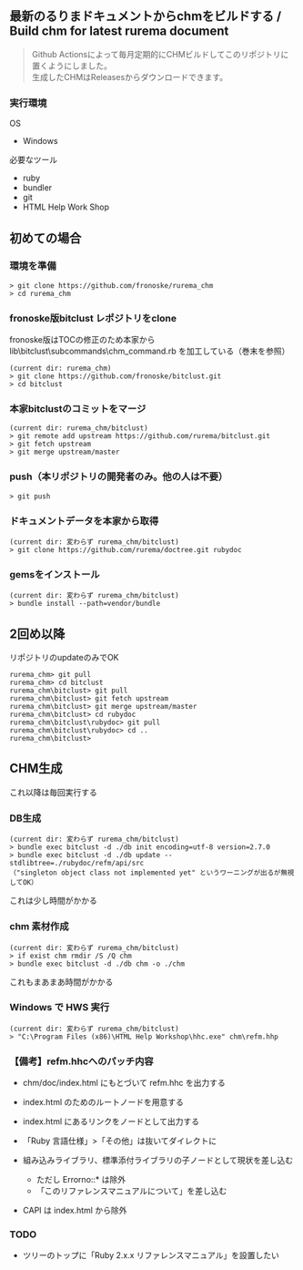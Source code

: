 ## 最新のるりまドキュメントからchmをビルドする / Build chm for latest rurema document

> Github Actionsによって毎月定期的にCHMビルドしてこのリポジトリに置くようにしました。\
> 生成したCHMはReleasesからダウンロードできます。 

### 実行環境
OS
- Windows

必要なツール
- ruby
- bundler
- git
- HTML Help Work Shop

## 初めての場合

### 環境を準備
```
> git clone https://github.com/fronoske/rurema_chm
> cd rurema_chm
```

### fronoske版bitclust レポジトリをclone
fronoske版はTOCの修正のため本家から lib\bitclust\subcommands\chm_command.rb を加工している（巻末を参照）

```
(current dir: rurema_chm)
> git clone https://github.com/fronoske/bitclust.git
> cd bitclust
```

### 本家bitclustのコミットをマージ
```
(current dir: rurema_chm/bitclust)
> git remote add upstream https://github.com/rurema/bitclust.git
> git fetch upstream
> git merge upstream/master
```

### push（本リポジトリの開発者のみ。他の人は不要）
```
> git push
```

### ドキュメントデータを本家から取得
```
(current dir: 変わらず rurema_chm/bitclust)
> git clone https://github.com/rurema/doctree.git rubydoc
```

### gemsをインストール
```
(current dir: 変わらず rurema_chm/bitclust)
> bundle install --path=vendor/bundle
```

## 2回め以降
リポジトリのupdateのみでOK
```
rurema_chm> git pull
rurema_chm> cd bitclust
rurema_chm\bitclust> git pull
rurema_chm\bitclust> git fetch upstream
rurema_chm\bitclust> git merge upstream/master
rurema_chm\bitclust> cd rubydoc
rurema_chm\bitclust\rubydoc> git pull
rurema_chm\bitclust\rubydoc> cd ..
rurema_chm\bitclust>
```

## CHM生成
これ以降は毎回実行する

### DB生成
```
(current dir: 変わらず rurema_chm/bitclust)
> bundle exec bitclust -d ./db init encoding=utf-8 version=2.7.0
> bundle exec bitclust -d ./db update --stdlibtree=./rubydoc/refm/api/src
（"singleton object class not implemented yet" というワーニングが出るが無視してOK）
```
これは少し時間がかかる

### chm 素材作成
```
(current dir: 変わらず rurema_chm/bitclust)
> if exist chm rmdir /S /Q chm
> bundle exec bitclust -d ./db chm -o ./chm
```
これもまあまあ時間がかかる

### Windows で HWS 実行
```
(current dir: 変わらず rurema_chm/bitclust)
> "C:\Program Files (x86)\HTML Help Workshop\hhc.exe" chm\refm.hhp
```

### 【備考】refm.hhcへのパッチ内容
- chm/doc/index.html にもとづいて refm.hhc を出力する

- index.html のためのルートノードを用意する
- index.html にあるリンクをノードとして出力する
- 「Ruby 言語仕様」>「その他」は抜いてダイレクトに
- 組み込みライブラリ、標準添付ライブラリの子ノードとして現状を差し込む
  - ただし Errorno::* は除外
  - 「このリファレンスマニュアルについて」を差し込む
- CAPI は index.html から除外

### TODO
- ツリーのトップに「Ruby 2.x.x リファレンスマニュアル」を設置したい
